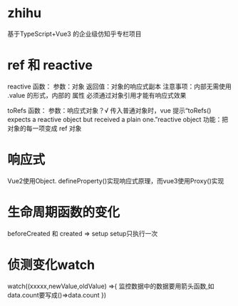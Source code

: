 # zhihu
 基于TypeScript+Vue3 的企业级仿知乎专栏项目

# ref 和 reactive
reactive 函数：
参数：对象
返回值：对象的响应式副本
注意事项：内部无需使用 .value 的形式，内部的 属性 必须通过对象引用才能有响应式效果

toRefs 函数：
参数：响应式对象？√ 传入普通对象时，vue 提示“toRefs() expects a reactive object but received a plain one.”reactive object
功能：把对象的每一项变成 ref 对象

# 响应式
Vue2使用Object. defineProperty()实现响应式原理，而vue3使用Proxy()实现

# 生命周期函数的变化
beforeCreated 和 created => setup
setup只执行一次


# 侦测变化watch

watch((xxxxx,newValue,oldValue) =>{
监控数据中的数据要用箭头函数,如 data.count要写成()=>data.count
})